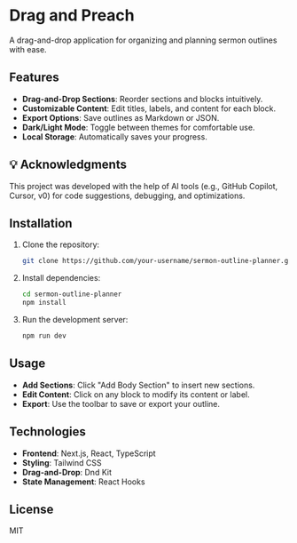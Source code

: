 # Drag and Preach

A drag-and-drop application for organizing and planning sermon outlines with ease.

## Features

- **Drag-and-Drop Sections**: Reorder sections and blocks intuitively.
- **Customizable Content**: Edit titles, labels, and content for each block.
- **Export Options**: Save outlines as Markdown or JSON.
- **Dark/Light Mode**: Toggle between themes for comfortable use.
- **Local Storage**: Automatically saves your progress.

## 💡 Acknowledgments
This project was developed with the help of AI tools (e.g., GitHub Copilot, Cursor, v0) for code suggestions, debugging, and optimizations.

## Installation

1. Clone the repository:
   ```bash
   git clone https://github.com/your-username/sermon-outline-planner.git
   ```
2. Install dependencies:
   ```bash
   cd sermon-outline-planner
   npm install
   ```
3. Run the development server:
   ```bash
   npm run dev
   ```

## Usage

- **Add Sections**: Click "Add Body Section" to insert new sections.
- **Edit Content**: Click on any block to modify its content or label.
- **Export**: Use the toolbar to save or export your outline.

## Technologies

- **Frontend**: Next.js, React, TypeScript
- **Styling**: Tailwind CSS
- **Drag-and-Drop**: Dnd Kit
- **State Management**: React Hooks

## License

MIT
